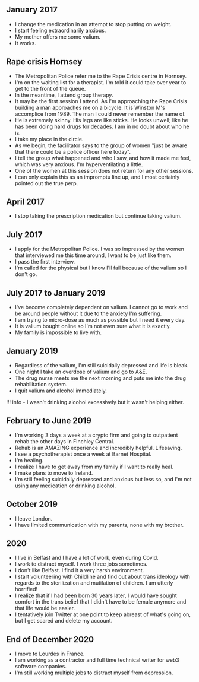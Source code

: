 ## January 2017

- I change the medication in an attempt to stop putting on weight.
- I start feeling extraordinarily anxious.
- My mother offers me some valium.
- It works.

## Rape crisis Hornsey

- The Metropolitan Police refer me to the Rape Crisis centre in Hornsey.
- I'm on the waiting list for a therapist. I'm told it could take over year to get to the front of the queue.
- In the meantime, I attend group therapy.
- It may be the first session I attend. As I'm approaching the Rape Crisis building a man approaches me on a bicycle. It is Winston M's accomplice from 1989. The man I could never remember the name of.
- He is extremely skinny. His legs are like sticks. He looks unwell; like he has been doing hard drugs for decades. I am in no doubt about who he is.
- I take my place in the circle.
- As we begin, the facilitator says to the group of women "just be aware that there could be a police officer here today".
- I tell the group what happened and who I saw, and how it made me feel, which was very anxious. I'm hyperventilating a little.
- One of the women at this session does not return for any other sessions.
- I can only explain this as an impromptu line up, and I most certainly pointed out the true perp.

## April 2017

- I stop taking the prescription medication but continue taking valium.

## July 2017

- I apply for the Metropolitan Police. I was so impressed by the women that interviewed me this time around, I want to be just like them.
- I pass the first interview.
- I'm called for the physical but I know I'll fail because of the valium so I don't go.

## July 2017 to January 2019

- I've become completely dependent on valium. I cannot go to work and be around people without it due to the anxiety I'm suffering.
- I am trying to micro-dose as much as possible but I need it every day.
- It is valium bought online so I'm not even sure what it is exactly.
- My family is impossible to live with.

## January 2019

- Regardless of the valium, I'm still suicidally depressed and life is bleak.
- One night I take an overdose of valium and go to A&E.
- The drug nurse meets me the next morning and puts me into the drug rehabilitation system.
- I quit valium and alcohol immediately.

!!! info
    - I wasn't drinking alcohol excessively but it wasn't helping either.

## February to June 2019

- I'm working 3 days a week at a crypto firm and going to outpatient rehab the other days in Finchley Central.
- Rehab is an AMAZING experience and incredibly helpful. Lifesaving.
- I see a psychotherapist once a week at Barnet Hospital.
- I'm healing.
- I realize I have to get away from my family if I want to really heal.
- I make plans to move to Ireland.
- I'm still feeling suicidally depressed and anxious but less so, and I'm not using any medication or drinking alcohol.

## October 2019

- I leave London.
- I have limited communication with my parents, none with my brother.

## 2020

- I live in Belfast and I have a lot of work, even during Covid.
- I work to distract myself. I work three jobs sometimes.
- I don't like Belfast. I find it a very harsh environment.
- I start volunteering with Childline and find out about trans ideology with regards to the sterilization and mutilation of children. I am utterly horrified!
- I realize that if I had been born 30 years later, I would have sought comfort in the trans belief that I didn't have to be female anymore and that life would be easier.
- I tentatively join Twitter at one point to keep abreast of what's going on, but I get scared and delete my account.

## End of December 2020

- I move to Lourdes in France.
- I am working as a contractor and full time technical writer for web3 software companies.
- I'm still working multiple jobs to distract myself from depression.
